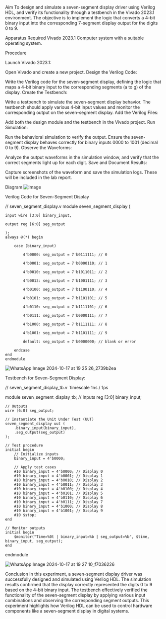 Aim
To design and simulate a seven-segment display driver using Verilog HDL, and verify its functionality through a testbench in the Vivado 2023.1 environment. The objective is to implement the logic that converts a 4-bit binary input into the corresponding 7-segment display output for the digits 0 to 9.

Apparatus Required
Vivado 2023.1
Computer system with a suitable operating system.

Procedure

Launch Vivado 2023.1:

Open Vivado and create a new project.
Design the Verilog Code:

Write the Verilog code for the seven-segment display, defining the logic that maps a 4-bit binary input to the corresponding segments (a to g) of the display.
Create the Testbench:

Write a testbench to simulate the seven-segment display behavior. The testbench should apply various 4-bit input values and monitor the corresponding output on the seven-segment display.
Add the Verilog Files:

Add both the design module and the testbench in the Vivado project.
Run Simulation:

Run the behavioral simulation to verify the output. Ensure the seven-segment display behaves correctly for binary inputs 0000 to 1001 (decimal 0 to 9).
Observe the Waveforms:

Analyze the output waveforms in the simulation window, and verify that the correct segments light up for each digit.
Save and Document Results:

Capture screenshots of the waveform and save the simulation logs. These will be included in the lab report.

Diagram
![image](https://github.com/user-attachments/assets/d7ecb419-906e-4e3b-9b82-f86ced4f364a)


Verilog Code for Seven-Segment Display

// seven_segment_display.v
module seven_segment_display (

    input wire [3:0] binary_input,
    
    output reg [6:0] seg_output

    );
    always @(*) begin
    
        case (binary_input)
        
            4'b0000: seg_output = 7'b0111111; // 0
            
            4'b0001: seg_output = 7'b0000110; // 1
            
            4'b0010: seg_output = 7'b1011011; // 2
            
            4'b0013: seg_output = 7'b1001111; // 3
            
            4'b0100: seg_output = 7'b1100110; // 4
            
            4'b0101: seg_output = 7'b1101101; // 5
            
            4'b0110: seg_output = 7'b1111101; // 6
            
            4'b0111: seg_output = 7'b0000111; // 7
            
            4'b1000: seg_output = 7'b1111111; // 8
            
            4'b1001: seg_output = 7'b1101111; // 9
            
            default: seg_output = 7'b0000000; // blank or error
        
        endcase
    end
    endmodule

![WhatsApp Image 2024-10-17 at 19 25 26_2739b2ea](https://github.com/user-attachments/assets/c20d9620-6c35-4609-899a-e69fe52152b9)


Testbench for Seven-Segment Display:

// seven_segment_display_tb.v
`timescale 1ns / 1ps

module seven_segment_display_tb;
    // Inputs
    reg [3:0] binary_input;

    // Outputs
    wire [6:0] seg_output;

    // Instantiate the Unit Under Test (UUT)
    seven_segment_display uut (
        .binary_input(binary_input),
        .seg_output(seg_output)
    );

    // Test procedure
    initial begin
        // Initialize inputs
        binary_input = 4'b0000;

        // Apply test cases
        #10 binary_input = 4'b0000; // Display 0
        #10 binary_input = 4'b0001; // Display 1
        #10 binary_input = 4'b0010; // Display 2
        #10 binary_input = 4'b0011; // Display 3
        #10 binary_input = 4'b0100; // Display 4
        #10 binary_input = 4'b0101; // Display 5
        #10 binary_input = 4'b0110; // Display 6
        #10 binary_input = 4'b0111; // Display 7
        #10 binary_input = 4'b1000; // Display 8
        #10 binary_input = 4'b1001; // Display 9
        #10 $stop;
    end

    // Monitor outputs
    initial begin
        $monitor("Time=%0t | binary_input=%b | seg_output=%b", $time, binary_input, seg_output);
    end
endmodule

![WhatsApp Image 2024-10-17 at 19 27 10_f7036226](https://github.com/user-attachments/assets/3446b8ed-fd7b-4a20-b0ec-7637d2d03c41)


Conclusion
In this experiment, a seven-segment display driver was successfully designed and simulated using Verilog HDL. The simulation results confirmed that the display correctly represented the digits 0 to 9 based on the 4-bit binary input. The testbench effectively verified the functionality of the seven-segment display by applying various input combinations and observing the corresponding segment outputs. This experiment highlights how Verilog HDL can be used to control hardware components like a seven-segment display in digital systems.
